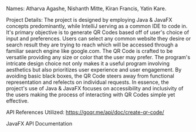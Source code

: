 Names: Atharva Agashe, Nishanth Mitte, Kiran Francis, Yatin Kare.

Project Details: 
  The project is designed by employing Java & JavaFX concepts predominantly, while IntelliJ serving as a common IDE to code in. It's primary objective is to generate QR Codes based off of user's choice of input and preferences. Users can select any common website they desire or search result they are trying to reach which will be accessed through a familiar search engine like google.com. The QR Code is crafted to be versatile providing any size or color that the user may prefer. The program's intricate design choice not only makes it a useful program involving aesthetics but also prioritizes user experience and user engagement. By avoiding basic black boxes, the QR Code steers away from functional representation and refelects on individual requests. In essence, the project's use of Java & JavaFX focuses on accessibility and inclusivity of the users making the process of interacting with QR Codes simple yet effective.

API References Utilized:
  https://goqr.me/api/doc/create-qr-code/
  
  JavaFX API Documentation
